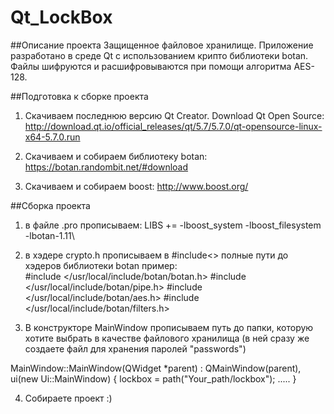 # Qt_LockBox

##Описание проекта
Защищенное файловое хранилище. Приложение разработано в среде Qt с использованием крипто библиотеки botan. Файлы шифруются и расшифровываются при помощи алгоритма AES-128. 

##Подготовка к сборке проекта

1) Скачиваем последнюю версию Qt Creator. Download Qt Open Source: http://download.qt.io/official_releases/qt/5.7/5.7.0/qt-opensource-linux-x64-5.7.0.run

2) Скачиваем и собираем библиотеку botan: https://botan.randombit.net/#download

3) Скачиваем и собираем boost: http://www.boost.org/

##Сборка проекта

1) в файле .pro прописываем: LIBS += \-lboost_system -lboost_filesystem -lbotan-1.11\

2) в хэдере crypto.h прописываем в #include<> полные пути до хэдеров библиотеки botan 
 пример:  
 #include </usr/local/include/botan/botan.h>
 #include </usr/local/include/botan/pipe.h>
 #include </usr/local/include/botan/aes.h>
 #include </usr/local/include/botan/filters.h>

3) В конструкторе MainWindow прописываем путь до папки, которую хотите выбрать в качестве файлового хранилища (в ней сразу же создаете файл для хранения паролей "passwords")

  MainWindow::MainWindow(QWidget *parent) :
       QMainWindow(parent),
       ui(new Ui::MainWindow)
  {
      lockbox = path("Your_path/lockbox");
      .....
  }
  
4) Собираете проект :)
